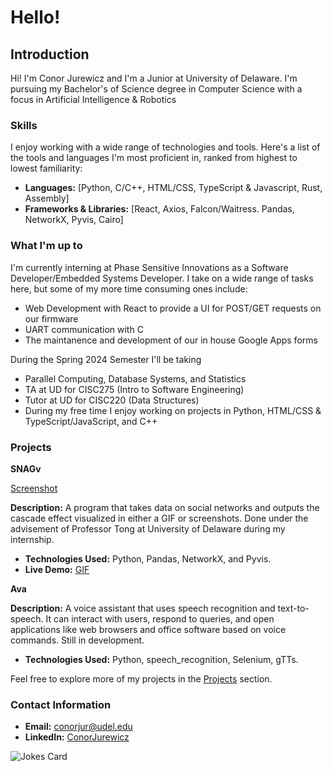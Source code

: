 # Hello!

## Introduction

Hi!
I'm Conor Jurewicz and I'm a Junior at University of Delaware. I'm pursuing my Bachelor's 
of Science degree in Computer Science with a focus in Artificial Intelligence & Robotics


### Skills

I enjoy working with a wide range of technologies and tools. Here's a list of the tools and languages I'm most proficient in, ranked from highest to lowest familiarity:

- **Languages:** [Python, C/C++, HTML/CSS, TypeScript & Javascript, Rust, Assembly]
- **Frameworks & Libraries:** [React, Axios, Falcon/Waitress. Pandas, NetworkX, Pyvis, Cairo]


### What I'm up to

I'm currently interning at Phase Sensitive Innovations as a Software Developer/Embedded Systems Developer.
I take on a wide range of tasks here, but some of my more time consuming ones include:
 - Web Development with React to provide a UI for POST/GET requests on our firmware
 - UART communication with C
 - The maintanence and development of our in house Google Apps forms


During the Spring 2024 Semester I'll be taking
- Parallel Computing, Database Systems, and Statistics
- TA at UD for CISC275 (Intro to Software Engineering)
- Tutor at UD for CISC220 (Data Structures)
- During my free time I enjoy working on projects in Python, HTML/CSS & TypeScript/JavaScript, and C++

### Projects

**SNAGv**

[Screenshot](https://media.discordapp.net/attachments/1018563295281688698/1123850154982789170/image.png?width=1218&height=1108)


**Description:** A program that takes data on social networks and outputs the cascade effect visualized
in either a GIF or screenshots. Done under the advisement of Professor Tong at University of Delaware
during my internship.

- **Technologies Used:** Python, Pandas, NetworkX, and Pyvis.
- **Live Demo:** [GIF](https://media.discordapp.net/attachments/1018563295281688698/1134156571723694100/sel_gif.gif?width=1410&height=754)


**Ava**


**Description:** A voice assistant that uses speech recognition and text-to-speech. 
It can interact with users, respond to queries, and open applications like web browsers and office software based on voice commands.
Still in development.

- **Technologies Used:** Python, speech_recognition, Selenium, gTTs.

Feel free to explore more of my projects in the [Projects](link_to_projects_page) section.



### Contact Information

- **Email:** [conorjur@udel.edu](mailto:conorjur@udel.edu)
- **LinkedIn:** [ConorJurewicz](https://www.linkedin.com/in/ConorJurewicz)

![Jokes Card](https://readme-jokes.vercel.app/api?hideBorder)


<!---
ConorJurewicz/ConorJurewicz is a ✨ special ✨ repository because its `README.md` (this file) appears on your GitHub profile.
You can click the Preview link to take a look at your changes.
--->
